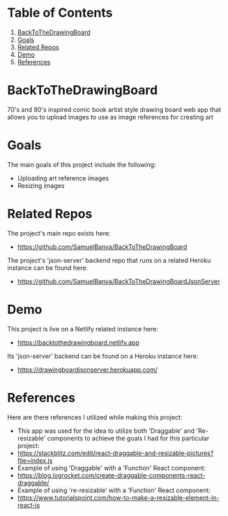 
# Table of Contents

1.  [BackToTheDrawingBoard](#org48fe9de)
2.  [Goals](#org26a5d45)
3.  [Related Repos](#orgb762e3e)
4.  [Demo](#orgfaa8828)
5.  [References](#org950fc6a)


<a id="org48fe9de"></a>

# BackToTheDrawingBoard

70's and 80's inspired comic book artist style drawing board web app that allows you to upload images to use as image references for creating art


<a id="org26a5d45"></a>

# Goals

The main goals of this project include the following:

-   Uploading art reference images
-   Resizing images


<a id="orgb762e3e"></a>

# Related Repos

The project's main repo exists here:

-   <https://github.com/SamuelBanya/BackToTheDrawingBoard>

The project's 'json-server' backend repo that runs on a related Heroku instance can be found here:

-   <https://github.com/SamuelBanya/BackToTheDrawingBoardJsonServer>


<a id="orgfaa8828"></a>

# Demo

This project is live on a Netlify related instance here:

-   <https://backtothedrawingboard.netlify.app>

Its 'json-server' backend can be found on a Heroku instance here:

-   <https://drawingboardjsonserver.herokuapp.com/>


<a id="org950fc6a"></a>

# References

Here are there references I utilized while making this project:

-   This app was used for the idea to utilize both 'Draggable' and 'Re-resizable' components to achieve the goals I had for this particular project:
-   <https://stackblitz.com/edit/react-draggable-and-resizable-pictures?file=index.js>
-   Example of using 'Draggable' with a 'Function' React component:
-   <https://blog.logrocket.com/create-draggable-components-react-draggable/>
-   Example of using 're-resizable' with a 'Function' React component:
-   <https://www.tutorialspoint.com/how-to-make-a-resizable-element-in-react-js>
